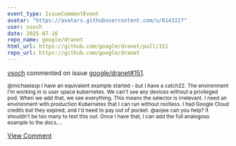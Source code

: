 ```yaml
---
event_type: IssueCommentEvent
avatar: "https://avatars.githubusercontent.com/u/814322?"
user: vsoch
date: 2025-07-16
repo_name: google/dranet
html_url: https://github.com/google/dranet/pull/151
repo_url: https://github.com/google/dranet
---
```


<a href='https://github.com/vsoch' target='_blank'>vsoch</a> commented on issue <a href='https://github.com/google/dranet/pull/151' target='_blank'>google/dranet#151</a>.

<small>@michaelasp I have an equivalent example started - but I have a catch22. The environment I'm working in is user space kubernetes. We can't see any devices without a privileged pod. When we add that, we see everything. This means the selector is irrelevant. I need an environment with production Kubernetes that I can run without rootless. I had Google Cloud credits but they expired, and I'd need to pay out of pocket. @aojea can you help? It shouldn't be too many to test this out. Once I have that, I can add the full analogous example to the docs....</small>

<a href='https://github.com/google/dranet/pull/151' target='_blank'>View Comment</a>